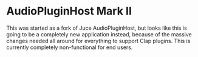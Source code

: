 # AudioPluginHost Mark II

This was started as a fork of Juce AudioPluginHost, but looks like this is going to be a completely
new application instead, because of the massive changes needed all around for everything
to support Clap plugins. This is currently completely non-functional for end users.
